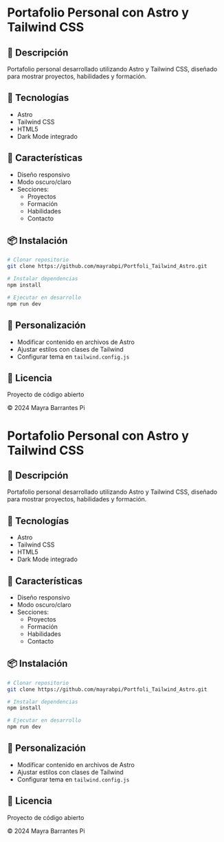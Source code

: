 # Portafolio Personal con Astro y Tailwind CSS

## 🌟 Descripción
Portafolio personal desarrollado utilizando Astro y Tailwind CSS, diseñado para mostrar proyectos, habilidades y formación.

## 🚀 Tecnologías
- Astro
- Tailwind CSS
- HTML5
- Dark Mode integrado

## 🔧 Características
- Diseño responsivo
- Modo oscuro/claro
- Secciones: 
  - Proyectos
  - Formación
  - Habilidades
  - Contacto

## 📦 Instalación
```bash
# Clonar repositorio
git clone https://github.com/mayrabpi/Portfoli_Tailwind_Astro.git

# Instalar dependencias
npm install

# Ejecutar en desarrollo
npm run dev
```

## 🌈 Personalización
- Modificar contenido en archivos de Astro
- Ajustar estilos con clases de Tailwind
- Configurar tema en `tailwind.config.js`

## 📝 Licencia
Proyecto de código abierto

© 2024 Mayra Barrantes Pi
# Portafolio Personal con Astro y Tailwind CSS

## 🌟 Descripción
Portafolio personal desarrollado utilizando Astro y Tailwind CSS, diseñado para mostrar proyectos, habilidades y formación.

## 🚀 Tecnologías
- Astro
- Tailwind CSS
- HTML5
- Dark Mode integrado

## 🔧 Características
- Diseño responsivo
- Modo oscuro/claro
- Secciones: 
  - Proyectos
  - Formación
  - Habilidades
  - Contacto

## 📦 Instalación
```bash
# Clonar repositorio
git clone https://github.com/mayrabpi/Portfoli_Tailwind_Astro.git

# Instalar dependencias
npm install

# Ejecutar en desarrollo
npm run dev
```

## 🌈 Personalización
- Modificar contenido en archivos de Astro
- Ajustar estilos con clases de Tailwind
- Configurar tema en `tailwind.config.js`

## 📝 Licencia
Proyecto de código abierto

© 2024 Mayra Barrantes Pi
 
 

